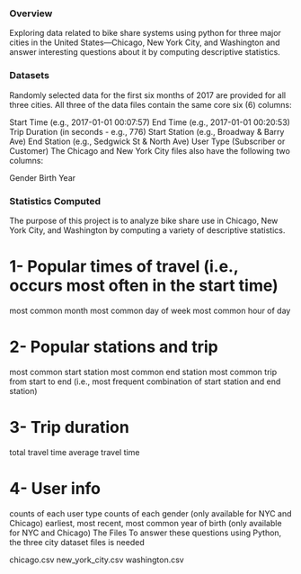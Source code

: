 ### Overview
Exploring data related to bike share systems using python for three major cities in the United States—Chicago, New York City, and Washington and answer interesting questions about it by computing descriptive statistics.

### Datasets
Randomly selected data for the first six months of 2017 are provided for all three cities. All three of the data files contain the same core six (6) columns:

Start Time (e.g., 2017-01-01 00:07:57)
End Time (e.g., 2017-01-01 00:20:53)
Trip Duration (in seconds - e.g., 776)
Start Station (e.g., Broadway & Barry Ave)
End Station (e.g., Sedgwick St & North Ave)
User Type (Subscriber or Customer)
The Chicago and New York City files also have the following two columns:

Gender
Birth Year

### Statistics Computed
The purpose of this project is to analyze bike share use in Chicago, New York City, and Washington by computing a variety of descriptive statistics.

# 1- Popular times of travel (i.e., occurs most often in the start time)
most common month
most common day of week
most common hour of day
# 2- Popular stations and trip
most common start station
most common end station
most common trip from start to end (i.e., most frequent combination of start station and end station)
# 3- Trip duration
total travel time
average travel time
# 4- User info
counts of each user type
counts of each gender (only available for NYC and Chicago)
earliest, most recent, most common year of birth (only available for NYC and Chicago)
The Files
To answer these questions using Python, the three city dataset files is needed

chicago.csv
new_york_city.csv
washington.csv
